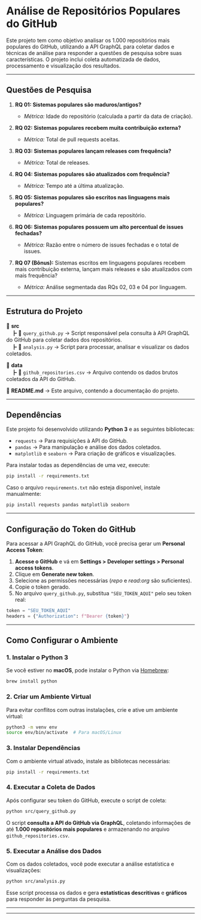 # **Análise de Repositórios Populares do GitHub**

Este projeto tem como objetivo analisar os 1.000 repositórios mais populares do GitHub, utilizando a API GraphQL para coletar dados e técnicas de análise para responder a questões de pesquisa sobre suas características. O projeto inclui coleta automatizada de dados, processamento e visualização dos resultados.

---

## **Questões de Pesquisa**

1. **RQ 01: Sistemas populares são maduros/antigos?**  
   - *Métrica:* Idade do repositório (calculada a partir da data de criação).

2. **RQ 02: Sistemas populares recebem muita contribuição externa?**  
   - *Métrica:* Total de pull requests aceitas.

3. **RQ 03: Sistemas populares lançam releases com frequência?**  
   - *Métrica:* Total de releases.

4. **RQ 04: Sistemas populares são atualizados com frequência?**  
   - *Métrica:* Tempo até a última atualização.

5. **RQ 05: Sistemas populares são escritos nas linguagens mais populares?**  
   - *Métrica:* Linguagem primária de cada repositório.

6. **RQ 06: Sistemas populares possuem um alto percentual de issues fechadas?**  
   - *Métrica:* Razão entre o número de issues fechadas e o total de issues.

7. **RQ 07 (Bônus):** Sistemas escritos em linguagens populares recebem mais contribuição externa, lançam mais releases e são atualizados com mais frequência?  
   - *Métrica:* Análise segmentada das RQs 02, 03 e 04 por linguagem.

---

## **Estrutura do Projeto**

📂 **src**  
　┣ 📜 `query_github.py` → Script responsável pela consulta à API GraphQL do GitHub para coletar dados dos repositórios.  
　┣ 📜 `analysis.py` → Script para processar, analisar e visualizar os dados coletados.  

📂 **data**  
　┣ 📜 `github_repositories.csv` → Arquivo contendo os dados brutos coletados da API do GitHub.  

📜 **README.md** → Este arquivo, contendo a documentação do projeto.  

---

## **Dependências**

Este projeto foi desenvolvido utilizando **Python 3** e as seguintes bibliotecas:

- `requests` → Para requisições à API do GitHub.
- `pandas` → Para manipulação e análise dos dados coletados.
- `matplotlib` e `seaborn` → Para criação de gráficos e visualizações.

Para instalar todas as dependências de uma vez, execute:

```bash
pip install -r requirements.txt
```

Caso o arquivo `requirements.txt` não esteja disponível, instale manualmente:

```bash
pip install requests pandas matplotlib seaborn
```

---

## **Configuração do Token do GitHub**

Para acessar a API GraphQL do GitHub, você precisa gerar um **Personal Access Token**:

1. **Acesse o GitHub** e vá em **Settings > Developer settings > Personal access tokens**.
2. Clique em **Generate new token**.
3. Selecione as permissões necessárias (*repo* e *read:org* são suficientes).
4. Copie o token gerado.
5. No arquivo `query_github.py`, substitua `"SEU_TOKEN_AQUI"` pelo seu token real:

```python
token = "SEU_TOKEN_AQUI"
headers = {"Authorization": f"Bearer {token}"}
```

---

## **Como Configurar o Ambiente**

### **1. Instalar o Python 3**
Se você estiver no **macOS**, pode instalar o Python via [Homebrew](https://brew.sh/):

```bash
brew install python
```

### **2. Criar um Ambiente Virtual**
Para evitar conflitos com outras instalações, crie e ative um ambiente virtual:

```bash
python3 -m venv env
source env/bin/activate  # Para macOS/Linux
```

### **3. Instalar Dependências**
Com o ambiente virtual ativado, instale as bibliotecas necessárias:

```bash
pip install -r requirements.txt
```

### **4. Executar a Coleta de Dados**
Após configurar seu token do GitHub, execute o script de coleta:

```bash
python src/query_github.py
```

O script **consulta a API do GitHub via GraphQL**, coletando informações de até **1.000 repositórios mais populares** e armazenando no arquivo `github_repositories.csv`.

### **5. Executar a Análise dos Dados**
Com os dados coletados, você pode executar a análise estatística e visualizações:

```bash
python src/analysis.py
```

Esse script processa os dados e gera **estatísticas descritivas** e **gráficos** para responder às perguntas da pesquisa.

---


---

